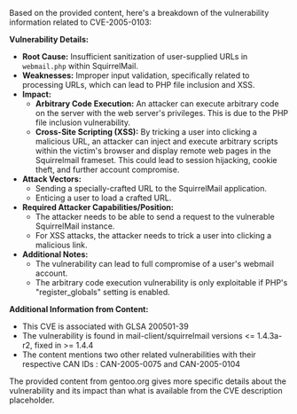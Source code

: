 Based on the provided content, here's a breakdown of the vulnerability information related to CVE-2005-0103:

**Vulnerability Details:**

*   **Root Cause:** Insufficient sanitization of user-supplied URLs in `webmail.php` within SquirrelMail.
*   **Weaknesses:** Improper input validation, specifically related to processing URLs, which can lead to PHP file inclusion and XSS.
*  **Impact:**
    *   **Arbitrary Code Execution:** An attacker can execute arbitrary code on the server with the web server's privileges. This is due to the PHP file inclusion vulnerability.
    *   **Cross-Site Scripting (XSS):** By tricking a user into clicking a malicious URL, an attacker can inject and execute arbitrary scripts within the victim's browser and display remote web pages in the Squirrelmail frameset. This could lead to session hijacking, cookie theft, and further account compromise.
*   **Attack Vectors:**
    *   Sending a specially-crafted URL to the SquirrelMail application.
    *   Enticing a user to load a crafted URL.
*   **Required Attacker Capabilities/Position:**
    *   The attacker needs to be able to send a request to the vulnerable SquirrelMail instance.
    *   For XSS attacks, the attacker needs to trick a user into clicking a malicious link.
*   **Additional Notes:**
    *   The vulnerability can lead to full compromise of a user's webmail account.
    * The arbitrary code execution vulnerability is only exploitable if PHP's "register_globals" setting is enabled.

**Additional Information from Content:**
* This CVE is associated with GLSA 200501-39
* The vulnerability is found in mail-client/squirrelmail versions <= 1.4.3a-r2, fixed in >= 1.4.4
*   The content mentions two other related vulnerabilities with their respective CAN IDs : CAN-2005-0075 and CAN-2005-0104

The provided content from gentoo.org gives more specific details about the vulnerability and its impact than what is available from the CVE description placeholder.